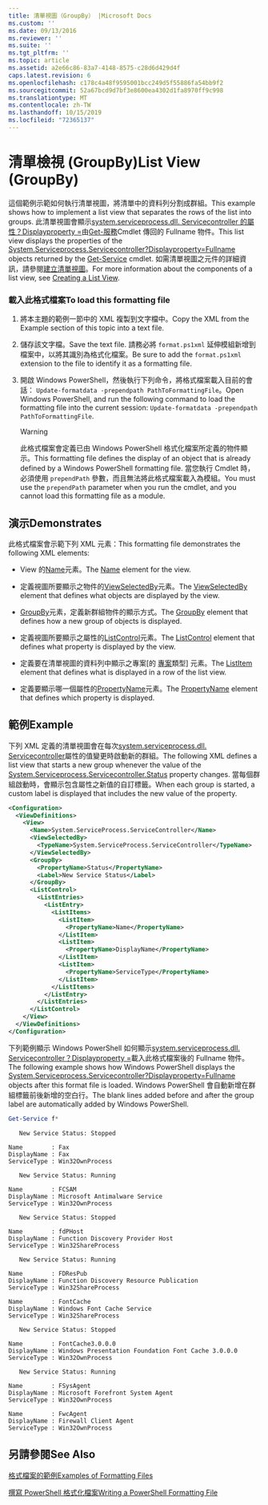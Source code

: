 ```yaml
---
title: 清單視圖（GroupBy） |Microsoft Docs
ms.custom: ''
ms.date: 09/13/2016
ms.reviewer: ''
ms.suite: ''
ms.tgt_pltfrm: ''
ms.topic: article
ms.assetid: a2e66c86-83a7-4148-8575-c28d6d429d4f
caps.latest.revision: 6
ms.openlocfilehash: c178c4a48f9595001bcc249d5f55886fa54bb9f2
ms.sourcegitcommit: 52a67bcd9d7bf3e8600ea4302d1fa8970ff9c998
ms.translationtype: MT
ms.contentlocale: zh-TW
ms.lasthandoff: 10/15/2019
ms.locfileid: "72365137"
---
```

# <a name="list-view-groupby"></a><span data-ttu-id="ce1d1-102">清單檢視 (GroupBy)</span><span class="sxs-lookup"><span data-stu-id="ce1d1-102">List View (GroupBy)</span></span>

<span data-ttu-id="ce1d1-103">這個範例示範如何執行清單視圖，將清單中的資料列分割成群組。</span><span class="sxs-lookup"><span data-stu-id="ce1d1-103">This example shows how to implement a list view that separates the rows of the list into groups.</span></span> <span data-ttu-id="ce1d1-104">此清單視圖會顯示[system.serviceprocess.dll. Servicecontroller 的屬性？Displayproperty =](/dotnet/api/System.ServiceProcess.ServiceController)由[Get-服務](/powershell/module/Microsoft.PowerShell.Management/Get-Service)Cmdlet 傳回的 Fullname 物件。</span><span class="sxs-lookup"><span data-stu-id="ce1d1-104">This list view displays the properties of the [System.Serviceprocess.Servicecontroller?Displayproperty=Fullname](/dotnet/api/System.ServiceProcess.ServiceController) objects returned by the [Get-Service](/powershell/module/Microsoft.PowerShell.Management/Get-Service) cmdlet.</span></span> <span data-ttu-id="ce1d1-105">如需清單視圖之元件的詳細資訊，請參閱[建立清單視圖](./creating-a-list-view.md)。</span><span class="sxs-lookup"><span data-stu-id="ce1d1-105">For more information about the components of a list view, see [Creating a List View](./creating-a-list-view.md).</span></span>

### <a name="to-load-this-formatting-file"></a><span data-ttu-id="ce1d1-106">載入此格式檔案</span><span class="sxs-lookup"><span data-stu-id="ce1d1-106">To load this formatting file</span></span>

1. <span data-ttu-id="ce1d1-107">將本主題的範例一節中的 XML 複製到文字檔中。</span><span class="sxs-lookup"><span data-stu-id="ce1d1-107">Copy the XML from the Example section of this topic into a text file.</span></span>

2. <span data-ttu-id="ce1d1-108">儲存該文字檔。</span><span class="sxs-lookup"><span data-stu-id="ce1d1-108">Save the text file.</span></span> <span data-ttu-id="ce1d1-109">請務必將 `format.ps1xml` 延伸模組新增到檔案中，以將其識別為格式化檔案。</span><span class="sxs-lookup"><span data-stu-id="ce1d1-109">Be sure to add the `format.ps1xml` extension to the file to identify it as a formatting file.</span></span>

3. <span data-ttu-id="ce1d1-110">開啟 Windows PowerShell，然後執行下列命令，將格式檔案載入目前的會話： `Update-formatdata -prependpath PathToFormattingFile`。</span><span class="sxs-lookup"><span data-stu-id="ce1d1-110">Open Windows PowerShell, and run the following command to load the formatting file into the current session: `Update-formatdata -prependpath PathToFormattingFile`.</span></span>

   > [!WARNING]
   > <span data-ttu-id="ce1d1-111">此格式檔案會定義已由 Windows PowerShell 格式化檔案所定義的物件顯示。</span><span class="sxs-lookup"><span data-stu-id="ce1d1-111">This formatting file defines the display of an object that is already defined by a Windows PowerShell formatting file.</span></span> <span data-ttu-id="ce1d1-112">當您執行 Cmdlet 時，必須使用 `prependPath` 參數，而且無法將此格式檔案載入為模組。</span><span class="sxs-lookup"><span data-stu-id="ce1d1-112">You must use the `prependPath` parameter when you run the cmdlet, and you cannot load this formatting file as a module.</span></span>

## <a name="demonstrates"></a><span data-ttu-id="ce1d1-113">演示</span><span class="sxs-lookup"><span data-stu-id="ce1d1-113">Demonstrates</span></span>

<span data-ttu-id="ce1d1-114">此格式檔案會示範下列 XML 元素：</span><span class="sxs-lookup"><span data-stu-id="ce1d1-114">This formatting file demonstrates the following XML elements:</span></span>

- <span data-ttu-id="ce1d1-115">View 的[Name](./name-element-for-view-format.md)元素。</span><span class="sxs-lookup"><span data-stu-id="ce1d1-115">The [Name](./name-element-for-view-format.md) element for the view.</span></span>

- <span data-ttu-id="ce1d1-116">定義視圖所要顯示之物件的[ViewSelectedBy](./viewselectedby-element-format.md)元素。</span><span class="sxs-lookup"><span data-stu-id="ce1d1-116">The [ViewSelectedBy](./viewselectedby-element-format.md) element that defines what objects are displayed by the view.</span></span>

- <span data-ttu-id="ce1d1-117">[GroupBy](./viewselectedby-element-format.md)元素，定義新群組物件的顯示方式。</span><span class="sxs-lookup"><span data-stu-id="ce1d1-117">The [GroupBy](./viewselectedby-element-format.md) element that defines how a new group of objects is displayed.</span></span>

- <span data-ttu-id="ce1d1-118">定義視圖所要顯示之屬性的[ListControl](./listcontrol-element-format.md)元素。</span><span class="sxs-lookup"><span data-stu-id="ce1d1-118">The [ListControl](./listcontrol-element-format.md) element that defines what property is displayed by the view.</span></span>

- <span data-ttu-id="ce1d1-119">定義要在清單視圖的資料列中顯示之專案[的 [專案](./listitem-element-for-listitems-for-listcontrol-format.md)類型] 元素。</span><span class="sxs-lookup"><span data-stu-id="ce1d1-119">The [ListItem](./listitem-element-for-listitems-for-listcontrol-format.md) element that defines what is displayed in a row of the list view.</span></span>

- <span data-ttu-id="ce1d1-120">定義要顯示哪一個屬性的[PropertyName](./propertyname-element-for-listitem-for-listcontrol-format.md)元素。</span><span class="sxs-lookup"><span data-stu-id="ce1d1-120">The [PropertyName](./propertyname-element-for-listitem-for-listcontrol-format.md) element that defines which property is displayed.</span></span>

## <a name="example"></a><span data-ttu-id="ce1d1-121">範例</span><span class="sxs-lookup"><span data-stu-id="ce1d1-121">Example</span></span>

<span data-ttu-id="ce1d1-122">下列 XML 定義的清單視圖會在每次[system.serviceprocess.dll. Servicecontroller](/dotnet/api/System.ServiceProcess.ServiceController.Status)屬性的值變更時啟動新的群組。</span><span class="sxs-lookup"><span data-stu-id="ce1d1-122">The following XML defines a list view that starts a new group whenever the value of the [System.Serviceprocess.Servicecontroller.Status](/dotnet/api/System.ServiceProcess.ServiceController.Status) property changes.</span></span> <span data-ttu-id="ce1d1-123">當每個群組啟動時，會顯示包含屬性之新值的自訂標籤。</span><span class="sxs-lookup"><span data-stu-id="ce1d1-123">When each group is started, a custom label is displayed that includes the new value of the property.</span></span>

```xml
<Configuration>
  <ViewDefinitions>
    <View>
      <Name>System.ServiceProcess.ServiceController</Name>
      <ViewSelectedBy>
        <TypeName>System.ServiceProcess.ServiceController</TypeName>
      </ViewSelectedBy>
      <GroupBy>
        <PropertyName>Status</PropertyName>
        <Label>New Service Status</Label>
      </GroupBy>
      <ListControl>
        <ListEntries>
          <ListEntry>
            <ListItems>
              <ListItem>
                <PropertyName>Name</PropertyName>
              </ListItem>
              <ListItem>
                <PropertyName>DisplayName</PropertyName>
              </ListItem>
              <ListItem>
                <PropertyName>ServiceType</PropertyName>
              </ListItem>
            </ListItems>
          </ListEntry>
        </ListEntries>
      </ListControl>
    </View>
  </ViewDefinitions>
</Configuration>
```

<span data-ttu-id="ce1d1-124">下列範例顯示 Windows PowerShell 如何顯示[system.serviceprocess.dll. Servicecontroller？Displayproperty =](/dotnet/api/System.ServiceProcess.ServiceController)載入此格式檔案後的 Fullname 物件。</span><span class="sxs-lookup"><span data-stu-id="ce1d1-124">The following example shows how Windows PowerShell displays the [System.Serviceprocess.Servicecontroller?Displayproperty=Fullname](/dotnet/api/System.ServiceProcess.ServiceController) objects after this format file is loaded.</span></span> <span data-ttu-id="ce1d1-125">Windows PowerShell 會自動新增在群組標籤前後新增的空白行。</span><span class="sxs-lookup"><span data-stu-id="ce1d1-125">The blank lines added before and after the group label are automatically added by Windows PowerShell.</span></span>

```powershell
Get-Service f*
```

```output
   New Service Status: Stopped

Name        : Fax
DisplayName : Fax
ServiceType : Win32OwnProcess

   New Service Status: Running

Name        : FCSAM
DisplayName : Microsoft Antimalware Service
ServiceType : Win32OwnProcess

   New Service Status: Stopped

Name        : fdPHost
DisplayName : Function Discovery Provider Host
ServiceType : Win32ShareProcess

   New Service Status: Running

Name        : FDResPub
DisplayName : Function Discovery Resource Publication
ServiceType : Win32ShareProcess

Name        : FontCache
DisplayName : Windows Font Cache Service
ServiceType : Win32ShareProcess

   New Service Status: Stopped

Name        : FontCache3.0.0.0
DisplayName : Windows Presentation Foundation Font Cache 3.0.0.0
ServiceType : Win32OwnProcess

   New Service Status: Running

Name        : FSysAgent
DisplayName : Microsoft Forefront System Agent
ServiceType : Win32OwnProcess

Name        : FwcAgent
DisplayName : Firewall Client Agent
ServiceType : Win32OwnProcess
```

## <a name="see-also"></a><span data-ttu-id="ce1d1-126">另請參閱</span><span class="sxs-lookup"><span data-stu-id="ce1d1-126">See Also</span></span>

[<span data-ttu-id="ce1d1-127">格式檔案的範例</span><span class="sxs-lookup"><span data-stu-id="ce1d1-127">Examples of Formatting Files</span></span>](./examples-of-formatting-files.md)

[<span data-ttu-id="ce1d1-128">撰寫 PowerShell 格式化檔案</span><span class="sxs-lookup"><span data-stu-id="ce1d1-128">Writing a PowerShell Formatting File</span></span>](./writing-a-powershell-formatting-file.md)
